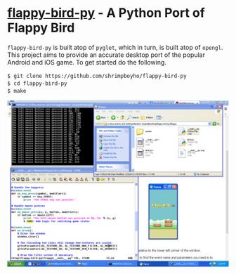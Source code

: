 [flappy-bird-py]() - A Python Port of Flappy Bird
==============

```flappy-bird-py``` is built atop of ```pyglet```, which in turn, is built atop of ```opengl```. This project aims to provide an accurate desktop port of the popular Android and iOS game. To get started do the following.

```bash
$ git clone https://github.com/shrimpboyho/flappy-bird-py
$ cd flappy-bird-py
$ make
```

<img src = "flappy.PNG">
